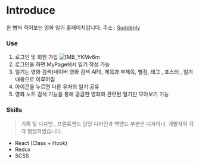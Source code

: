 # Introduce

한 뼘씩 적어보는 영화 일기 홈페이지입니다.
주소 : [Suddenly](https://suddenly.or.kr/)

### Use

1. 로그인 및 회원 가입
   ![IMB_YKMv6m](https://user-images.githubusercontent.com/59554635/89487325-18fb7400-d7e0-11ea-8c44-a5ad377b4efe.gif)
2. 로그인을 하면 MyPage에서 일기 작성 가능
3. 일기는 영화 검색(네이버 영화 검색 API), 제목과 부제목, 별점, 태그 , 포스터 , 일기 내용으로 이루어짐
4. 아이콘을 누르면 다른 유저의 일기 공유
5. 영화 노트 검색 기능을 통해 궁금한 영화와 관련된 일기만 모아보기 가능

### Skills

> 기획 및 디자인 , 프론트엔드 담당
> 디자인과 백엔드 부분은 디자이너, 개발자와 각각 협업하였습니다.

- React (Class + Hook)
- Redux
- SCSS
